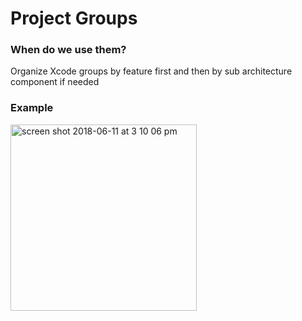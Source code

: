 # Project Groups
### When do we use them?
Organize Xcode groups by feature first and then by sub architecture component if needed

### Example
<img width="298" alt="screen shot 2018-06-11 at 3 10 06 pm" src="https://user-images.githubusercontent.com/16432044/41252517-5c851d8c-6d8b-11e8-8507-622ffc6d545c.png">
